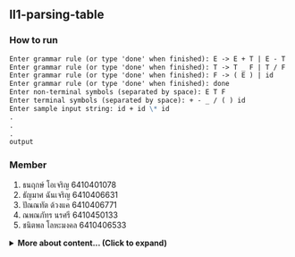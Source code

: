 ## ll1-parsing-table

### How to run

```markdown
Enter grammar rule (or type 'done' when finished): E -> E + T | E - T | T
Enter grammar rule (or type 'done' when finished): T -> T _ F | T / F | F
Enter grammar rule (or type 'done' when finished): F -> ( E ) | id
Enter grammar rule (or type 'done' when finished): done
Enter non-terminal symbols (separated by space): E T F
Enter terminal symbols (separated by space): + - _ / ( ) id
Enter sample input string: id + id \* id
.
.
.
output
```
### Member
1. ธนฤกษ์ โอเจริญ 6410401078
2. ธัญมาศ ฉันเจริญ 6410406631
3. ปัณณทัต ด้วงแค 6410406771
4. ณพณภัทร นรศรี 6410450133
5. ชนิตพล โลหะมงคล 6410406533

<details>
    <summary><b>More about content... (Click to expand)</b></summary>
    soon..
</details>
